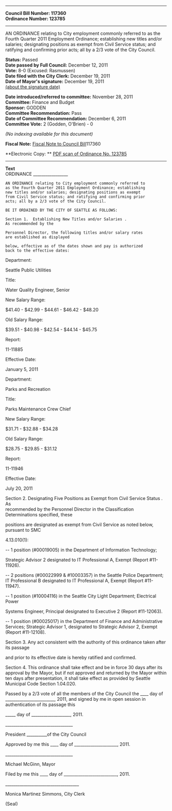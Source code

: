 * * * * *  
  
**Council Bill Number: [](#h0)[](#h2)117360**   
**Ordinance Number: 123785**  
  
* * * * *  
  
AN ORDINANCE relating to City employment commonly referred to as the Fourth Quarter 2011 Employment Ordinance; establishing new titles and/or salaries; designating positions as exempt from Civil Service status; and ratifying and confirming prior acts; all by a 2/3 vote of the City Council.  
  
**Status:** Passed   
**Date passed by Full Council:** December 12, 2011   
**Vote:** 8-0 (Excused: Rasmussen)   
**Date filed with the City Clerk:** December 19, 2011   
**Date of Mayor's signature:** December 19, 2011   
[(about the signature date)](/~public/approvaldate.htm)   
  
  
**Date introduced/referred to committee:** November 28, 2011   
**Committee:** Finance and Budget   
**Sponsor:** GODDEN   
**Committee Recommendation:** Pass   
**Date of Committee Recommendation:** December 6, 2011   
**Committee Vote:** 2 (Godden, O'Brien) - 0   
  
*(No indexing available for this document)*  
  
**Fiscal Note:** [Fiscal Note to Council Bill](http://clerk.seattle.gov/~public/fnote/117360.htm)[](#h1)[](#h3)117360  
  
**Electronic Copy: ** [PDF scan of Ordinance No. 123785](/~archives/Ordinances/Ord_123785.pdf)  
  
* * * * *  
  
**Text**  
    ORDINANCE _________________  
  
    AN ORDINANCE relating to City employment commonly referred to  
    as the Fourth Quarter 2011 Employment Ordinance; establishing  
    new titles and/or salaries; designating positions as exempt  
    from Civil Service status; and ratifying and confirming prior  
    acts; all by a 2/3 vote of the City Council.  
  
    BE IT ORDAINED BY THE CITY OF SEATTLE AS FOLLOWS:  
  
    Section 1.  Establishing New Titles and/or Salaries .  
    As recommended by the  
  
    Personnel Director, the following titles and/or salary rates  
    are established as displayed  
  
    below, effective as of the dates shown and pay is authorized  
    back to the effective dates:  
  
Department:  
  
Seattle Public Utilities  
  
Title:  
  
Water Quality Engineer, Senior  
  
New Salary Range:  
  
$41.40 - $42.99 - $44.61 - $46.42 - $48.20  
  
Old Salary Range:  
  
$39.51 - $40.98 - $42.54 - $44.14 - $45.75  
  
Report:  
  
11-11885  
  
Effective Date:  
  
January 5, 2011  
  
Department:  
  
Parks and Recreation  
  
Title:  
  
Parks Maintenance Crew Chief  
  
New Salary Range:  
  
$31.71 - $32.88 - $34.28  
  
Old Salary Range:  
  
$28.75 - $29.85 - $31.12  
  
Report:  
  
11-11946  
  
Effective Date:  
  
July 20, 2011  
  
Section 2. Designating Five Positions as Exempt from Civil Service Status . As  
recommended by the Personnel Director in the Classification Determinations specified, these  
  
positions are designated as exempt from Civil Service as noted below, pursuant to SMC  
  
4.13.010(1):  
  
-- 1 position (\#00019005) in the Department of Information Technology;  
  
Strategic Advisor 2 designated to IT Professional A, Exempt (Report \#11-11926).  
  
-- 2 positions (\#00022999 & \#10003357) in the Seattle Police Department; IT Professional B designated to IT Professional A, Exempt (Report \#11-11947).  
  
-- 1 position (\#10004116) in the Seattle City Light Department; Electrical Power  
  
Systems Engineer, Principal designated to Executive 2 (Report \#11-12063).  
  
-- 1 position (\#00025017) in the Department of Finance and Administrative Services; Strategic Advisor 1, designated to Strategic Advisor 2, Exempt (Report \#11-12108).  
  
Section 3. Any act consistent with the authority of this ordinance taken after its passage  
  
and prior to its effective date is hereby ratified and confirmed.  
  
Section 4. This ordinance shall take effect and be in force 30 days after its approval by the Mayor, but if not approved and returned by the Mayor within ten days after presentation, it shall take effect as provided by Seattle Municipal Code Section 1.04.020.  
  
Passed by a 2/3 vote of all the members of the City Council the \_\_\_\_ day of \_\_\_\_\_\_\_\_\_\_\_\_\_\_\_\_\_\_\_\_\_\_\_\_, 2011, and signed by me in open session in authentication of its passage this  
  
\_\_\_\_\_ day of \_\_\_\_\_\_\_\_\_\_\_\_\_\_\_\_\_\_\_, 2011.  
  
\_\_\_\_\_\_\_\_\_\_\_\_\_\_\_\_\_\_\_\_\_\_\_\_\_\_\_\_\_\_\_\_\_  
  
President \_\_\_\_\_\_\_\_\_\_of the City Council  
  
Approved by me this \_\_\_\_ day of \_\_\_\_\_\_\_\_\_\_\_\_\_\_\_\_\_\_\_\_\_, 2011.  
  
\_\_\_\_\_\_\_\_\_\_\_\_\_\_\_\_\_\_\_\_\_\_\_\_\_\_\_\_\_\_\_\_\_  
  
Michael McGinn, Mayor  
  
Filed by me this \_\_\_\_ day of \_\_\_\_\_\_\_\_\_\_\_\_\_\_\_\_\_\_\_\_\_\_\_\_\_\_, 2011.  
  
\_\_\_\_\_\_\_\_\_\_\_\_\_\_\_\_\_\_\_\_\_\_\_\_\_\_\_\_\_\_\_\_\_\_\_\_  
  
Monica Martinez Simmons, City Clerk  
  
(Seal)  
  
  

